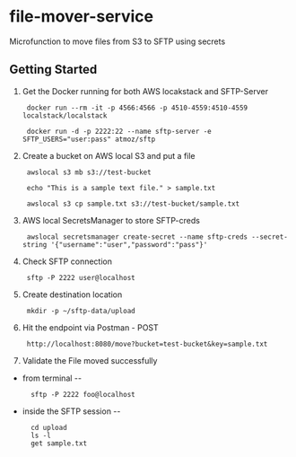 # file-mover-service
Microfunction to move files from S3 to SFTP using secrets

## Getting Started

1. Get the Docker running for both AWS locakstack and SFTP-Server

        docker run --rm -it -p 4566:4566 -p 4510-4559:4510-4559 localstack/localstack
        
        docker run -d -p 2222:22 --name sftp-server -e SFTP_USERS="user:pass" atmoz/sftp

2. Create a bucket on AWS local S3 and put a file

        awslocal s3 mb s3://test-bucket
        
        echo "This is a sample text file." > sample.txt
        
        awslocal s3 cp sample.txt s3://test-bucket/sample.txt 

3. AWS local SecretsManager to store SFTP-creds

        awslocal secretsmanager create-secret --name sftp-creds --secret-string '{"username":"user","password":"pass"}'

4. Check SFTP connection

        sftp -P 2222 user@localhost

5. Create destination location

        mkdir -p ~/sftp-data/upload

6. Hit the endpoint via Postman - POST

        http://localhost:8080/move?bucket=test-bucket&key=sample.txt

7. Validate the File moved successfully

* from terminal --

        sftp -P 2222 foo@localhost

* inside the SFTP session --

        cd upload
        ls -l
        get sample.txt